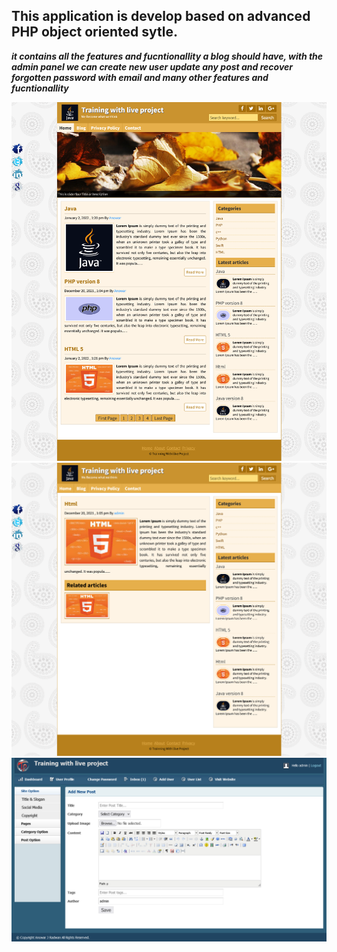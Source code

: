 ## This application is develop based on advanced PHP object oriented sytle. 
***it contains all the features and fucntionallity a blog should have, with the admin panel we can create new user update any post and recover forgotten password with email and many other features and fucntionallity***


![CHEESE](images/ss-1.png)
![CHEESE](images/ss-2.png)
![CHEESE](images/ss-3.png)
